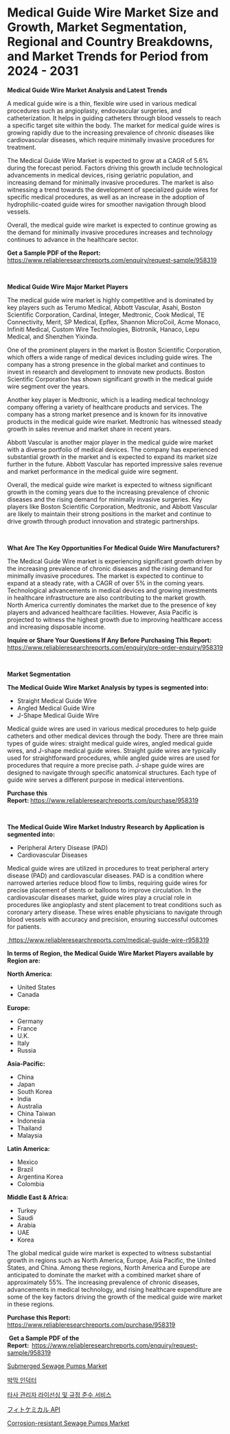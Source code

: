 <p><h1>Medical Guide Wire Market Size and Growth, Market Segmentation, Regional and Country Breakdowns, and Market Trends for Period from 2024 -  2031</h1></p><p><strong>Medical Guide Wire Market Analysis and Latest Trends</strong></p>
<p><p>A medical guide wire is a thin, flexible wire used in various medical procedures such as angioplasty, endovascular surgeries, and catheterization. It helps in guiding catheters through blood vessels to reach a specific target site within the body. The market for medical guide wires is growing rapidly due to the increasing prevalence of chronic diseases like cardiovascular diseases, which require minimally invasive procedures for treatment.</p><p>The Medical Guide Wire Market is expected to grow at a CAGR of 5.6% during the forecast period. Factors driving this growth include technological advancements in medical devices, rising geriatric population, and increasing demand for minimally invasive procedures. The market is also witnessing a trend towards the development of specialized guide wires for specific medical procedures, as well as an increase in the adoption of hydrophilic-coated guide wires for smoother navigation through blood vessels.</p><p>Overall, the medical guide wire market is expected to continue growing as the demand for minimally invasive procedures increases and technology continues to advance in the healthcare sector.</p></p>
<p><strong>Get a Sample PDF of the Report:&nbsp;</strong> <a href="https://www.reliableresearchreports.com/enquiry/request-sample/958319">https://www.reliableresearchreports.com/enquiry/request-sample/958319</a></p>
<p>&nbsp;</p>
<p><strong>Medical Guide Wire Major Market Players</strong></p>
<p><p>The medical guide wire market is highly competitive and is dominated by key players such as Terumo Medical, Abbott Vascular, Asahi, Boston Scientific Corporation, Cardinal, Integer, Medtronic, Cook Medical, TE Connectivity, Merit, SP Medical, Epflex, Shannon MicroCoil, Acme Monaco, Infiniti Medical, Custom Wire Technologies, Biotronik, Hanaco, Lepu Medical, and Shenzhen Yixinda.</p><p>One of the prominent players in the market is Boston Scientific Corporation, which offers a wide range of medical devices including guide wires. The company has a strong presence in the global market and continues to invest in research and development to innovate new products. Boston Scientific Corporation has shown significant growth in the medical guide wire segment over the years.</p><p>Another key player is Medtronic, which is a leading medical technology company offering a variety of healthcare products and services. The company has a strong market presence and is known for its innovative products in the medical guide wire market. Medtronic has witnessed steady growth in sales revenue and market share in recent years.</p><p>Abbott Vascular is another major player in the medical guide wire market with a diverse portfolio of medical devices. The company has experienced substantial growth in the market and is expected to expand its market size further in the future. Abbott Vascular has reported impressive sales revenue and market performance in the medical guide wire segment.</p><p>Overall, the medical guide wire market is expected to witness significant growth in the coming years due to the increasing prevalence of chronic diseases and the rising demand for minimally invasive surgeries. Key players like Boston Scientific Corporation, Medtronic, and Abbott Vascular are likely to maintain their strong positions in the market and continue to drive growth through product innovation and strategic partnerships.</p></p>
<p>&nbsp;</p>
<p><strong>What Are The Key Opportunities For Medical Guide Wire Manufacturers?</strong></p>
<p><p>The Medical Guide Wire market is experiencing significant growth driven by the increasing prevalence of chronic diseases and the rising demand for minimally invasive procedures. The market is expected to continue to expand at a steady rate, with a CAGR of over 5% in the coming years. Technological advancements in medical devices and growing investments in healthcare infrastructure are also contributing to the market growth. North America currently dominates the market due to the presence of key players and advanced healthcare facilities. However, Asia Pacific is projected to witness the highest growth due to improving healthcare access and increasing disposable income.</p></p>
<p><strong>Inquire or Share Your Questions If Any Before Purchasing This Report:</strong> <a href="https://www.reliableresearchreports.com/enquiry/pre-order-enquiry/958319">https://www.reliableresearchreports.com/enquiry/pre-order-enquiry/958319</a></p>
<p>&nbsp;</p>
<p><strong>Market Segmentation</strong></p>
<p><strong>The Medical Guide Wire Market Analysis by types is segmented into:</strong></p>
<p><ul><li>Straight Medical Guide Wire</li><li>Angled Medical Guide Wire</li><li>J-Shape Medical Guide Wire</li></ul></p>
<p><p>Medical guide wires are used in various medical procedures to help guide catheters and other medical devices through the body. There are three main types of guide wires: straight medical guide wires, angled medical guide wires, and J-shape medical guide wires. Straight guide wires are typically used for straightforward procedures, while angled guide wires are used for procedures that require a more precise path. J-shape guide wires are designed to navigate through specific anatomical structures. Each type of guide wire serves a different purpose in medical interventions.</p></p>
<p><strong>Purchase this Report:&nbsp;</strong><a href="https://www.reliableresearchreports.com/purchase/958319">https://www.reliableresearchreports.com/purchase/958319</a></p>
<p>&nbsp;</p>
<p><strong>The Medical Guide Wire Market Industry Research by Application is segmented into:</strong></p>
<p><ul><li>Peripheral Artery Disease (PAD)</li><li>Cardiovascular Diseases</li></ul></p>
<p><p>Medical guide wires are utilized in procedures to treat peripheral artery disease (PAD) and cardiovascular diseases. PAD is a condition where narrowed arteries reduce blood flow to limbs, requiring guide wires for precise placement of stents or balloons to improve circulation. In the cardiovascular diseases market, guide wires play a crucial role in procedures like angioplasty and stent placement to treat conditions such as coronary artery disease. These wires enable physicians to navigate through blood vessels with accuracy and precision, ensuring successful outcomes for patients.</p></p>
<p><a href="https://www.reliableresearchreports.com/medical-guide-wire-r958319">&nbsp;https://www.reliableresearchreports.com/medical-guide-wire-r958319</a></p>
<p><strong>In terms of Region, the Medical Guide Wire Market Players available by Region are:</strong></p>
<p>
    <p> <strong> North America: </strong>
        <ul>
            <li>United States</li>
            <li>Canada</li>
        </ul>
        </p> 
    <p> <strong> Europe: </strong>
        <ul>
            <li>Germany</li>
            <li>France</li>
            <li>U.K.</li>
            <li>Italy</li>
            <li>Russia</li>
        </ul>
        </p> 
    <p> <strong> Asia-Pacific: </strong>
        <ul>
            <li>China</li>
            <li>Japan</li>
            <li>South Korea</li>
            <li>India</li>
            <li>Australia</li>
            <li>China Taiwan</li>
            <li>Indonesia</li>
            <li>Thailand</li>
            <li>Malaysia</li>
        </ul>
        </p> 
    <p> <strong> Latin America: </strong>
        <ul>
            <li>Mexico</li>
            <li>Brazil</li>
            <li>Argentina Korea</li>
            <li>Colombia</li>
        </ul>
        </p> 
    <p> <strong> Middle East & Africa: </strong>
        <ul>
            <li>Turkey</li>
            <li>Saudi</li>
            <li>Arabia</li>
            <li>UAE</li>
            <li>Korea</li>
        </ul>
    </p>
    </p>
<p><p>The global medical guide wire market is expected to witness substantial growth in regions such as North America, Europe, Asia Pacific, the United States, and China. Among these regions, North America and Europe are anticipated to dominate the market with a combined market share of approximately 55%. The increasing prevalence of chronic diseases, advancements in medical technology, and rising healthcare expenditure are some of the key factors driving the growth of the medical guide wire market in these regions.</p></p>
<p><strong>Purchase this Report: </strong><a href="https://www.reliableresearchreports.com/purchase/958319">https://www.reliableresearchreports.com/purchase/958319</a></p>
<p>&nbsp;<strong>Get a Sample PDF of the Report:&nbsp;&nbsp;</strong><a href="https://www.reliableresearchreports.com/enquiry/request-sample/958319">https://www.reliableresearchreports.com/enquiry/request-sample/958319</a></p>
<p><strong></strong></p>
<p><p><a href="https://github.com/rionkhanvai01/Market-Research-Report-List-1/blob/main/submerged-sewage-pumps-market.md">Submerged Sewage Pumps Market</a></p><p><a href="https://github.com/alfitoms13/Market-Research-Report-List-1/blob/main/1099745181359.md">박막 인덕터</a></p><p><a href="https://github.com/mofijurk071/Market-Research-Report-List-1/blob/main/7044501181360.md">타사 관리자 라이선싱 및 규정 준수 서비스</a></p><p><a href="https://github.com/KenyonJohns/Market-Research-Report-List-1/blob/main/1752993167797.md">フィトケミカル API</a></p><p><a href="https://github.com/nandosuryapratama/Market-Research-Report-List-1/blob/main/corrosion-resistant-sewage-pumps-market.md">Corrosion-resistant Sewage Pumps Market</a></p></p>